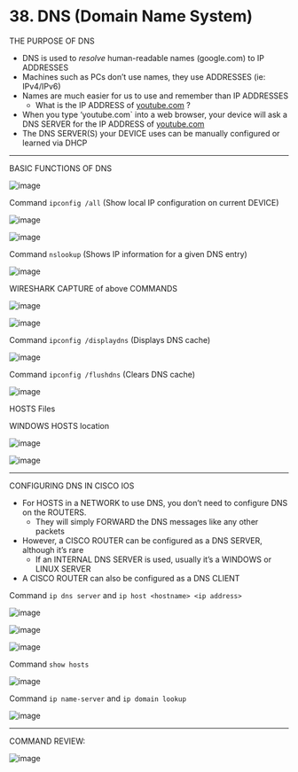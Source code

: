 # 38. DNS (Domain Name System)

THE PURPOSE OF DNS

- DNS is used to *resolve* human-readable names (google.com) to IP ADDRESSES
- Machines such as PCs don’t use names, they use ADDRESSES (ie: IPv4/IPv6)
- Names are much easier for us to use and remember than IP ADDRESSES
    - What is the IP ADDRESS of [youtube.com](http://youtube.com) ?
- When you type ‘youtube.com` into a web browser, your device will ask a DNS SERVER for the IP ADDRESS of [youtube.com](http://youtube.com)
- The DNS SERVER(S) your DEVICE uses can be manually configured or learned via DHCP

---

BASIC FUNCTIONS OF DNS

![image](https://github.com/psaumur/CCNA/assets/106411237/059c6fa4-674c-47ce-a08e-0714b21cb39e)

Command `ipconfig /all` (Show local IP configuration on current DEVICE)

![image](https://github.com/psaumur/CCNA/assets/106411237/b43b1d98-b510-4d05-be96-f706a3d090d1)

![image](https://github.com/psaumur/CCNA/assets/106411237/7f56b6f1-12c6-4096-9f73-28c9f8cfd570)

Command `nslookup` (Shows IP information for a given DNS entry)

![image](https://github.com/psaumur/CCNA/assets/106411237/71e5cd97-528c-435f-86d3-29d6ad2808b6)

WIRESHARK CAPTURE of above  COMMANDS

![image](https://github.com/psaumur/CCNA/assets/106411237/9d9cd65c-8a8b-45b3-8914-28a53013618f)

![image](https://github.com/psaumur/CCNA/assets/106411237/469431b3-e981-47cf-994d-642f737e79a0)

Command `ipconfig /displaydns` (Displays DNS cache)

![image](https://github.com/psaumur/CCNA/assets/106411237/da36bc07-d834-4c5e-b7ab-71da025b912f)

Command `ipconfig /flushdns` (Clears DNS cache)

![image](https://github.com/psaumur/CCNA/assets/106411237/f8608c2f-840c-477d-9284-7060838f1f3e)

HOSTS Files

WINDOWS HOSTS location

![image](https://github.com/psaumur/CCNA/assets/106411237/771b6bd4-abe4-41b7-afc2-3984ccc23407)

![image](https://github.com/psaumur/CCNA/assets/106411237/ff56876a-3b80-482f-b73b-caa86e5d972f)

---

CONFIGURING DNS IN CISCO IOS

- For HOSTS in a NETWORK to use DNS, you don’t need to configure DNS on the ROUTERS.
    - They will simply FORWARD the DNS messages like any other packets
- However, a CISCO ROUTER can be configured as a DNS SERVER, although it’s rare
    - If an INTERNAL DNS SERVER is used, usually it’s a WINDOWS or LINUX SERVER
- A CISCO ROUTER can also be configured as a DNS CLIENT

Command `ip dns server` and `ip host <hostname> <ip address>`

![image](https://github.com/psaumur/CCNA/assets/106411237/f65a4118-ae59-4db5-8fc4-c83d39c3072d)

![image](https://github.com/psaumur/CCNA/assets/106411237/59743697-6347-41de-9359-ca7ef327af01)

![image](https://github.com/psaumur/CCNA/assets/106411237/8e9c34c4-1a53-4ce4-a268-8a6d801d45e9)

Command `show hosts`

![image](https://github.com/psaumur/CCNA/assets/106411237/306aa507-1523-43e5-ac48-251e8a75b5f8)

Command `ip name-server` and `ip domain lookup`

![image](https://github.com/psaumur/CCNA/assets/106411237/cf0deb90-f8be-4f11-9373-2b7ef4715baf)

---

COMMAND REVIEW:

![image](https://github.com/psaumur/CCNA/assets/106411237/6c3e7873-04c4-407e-a851-cb74a9f78eb9)

